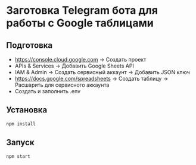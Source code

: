 # Заготовка Telegram бота для работы с Google таблицами

## Подготовка

- https://console.cloud.google.com -> Создать проект
- APIs & Services -> Добавить Google Sheets API
- IAM & Admin -> Создать сервисный аккаунт -> Добавить JSON ключ
- https://docs.google.com/spreadsheets -> Создать таблицу -> Расшарить для сервисного аккаунта
- Создать и заполнить .env

## Установка

```bash
npm install
```

## Запуск

```bash
npm start
```
